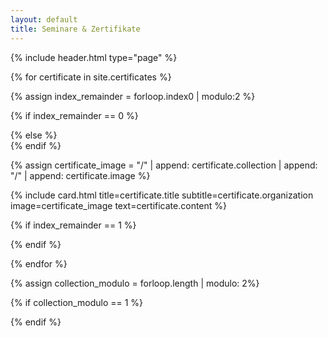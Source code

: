 ```yaml
---
layout: default
title: Seminare & Zertifikate
---
```


{% include header.html type="page" %}

<div class="container" role="main">

{% for certificate in site.certificates %}

  {% assign index_remainder = forloop.index0 | modulo:2 %}

  {% if index_remainder == 0 %}
  <div class="row">
    <div class="col-lg-4 col-lg-offset-2 col-md-5 col-md-offset-1">
  {% else %}
    <div class="col-lg-4 col-md-5">
  {% endif %}

  {% assign certificate_image = "/" | append: certificate.collection | append: "/" | append: certificate.image %}

  {% include card.html title=certificate.title subtitle=certificate.organization image=certificate_image text=certificate.content %}


  {% if index_remainder == 1 %}
  </div>
  {% endif %}

{% endfor %}

{% assign collection_modulo = forloop.length | modulo: 2%}

{% if collection_modulo == 1 %}
  </div>
{% endif %}

</div>
